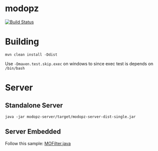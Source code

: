 # modopz

[![Build Status](https://circleci.com/gh/murer/modopz.svg?style=shield)](https://circleci.com/gh/murer/modopz)

# Building

```shell
mvn clean install -Ddist
```

Use ```-Dmaven.test.skip.exec``` on windows to since exec test is depends on ```/bin/bash```

# Server

## Standalone Server

```shell
java -jar modopz-server/target/modopz-server-dist-single.jar
```

## Server Embedded

Follow this sample: [MOFilter.java](./modopz-server/src/main/java/com/github/murer/modopz/server/MOFilter.java)
